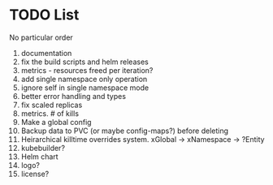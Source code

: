 # TODO List

No particular order

<ol>
<li>documentation</li>
<li>fix the build scripts and helm releases</li>
<li>metrics - resources freed per iteration?</li>
<li>add single namespace only operation</li>
<li>ignore self in single namespace mode</li>
<li>better error handling and types</li>
<li>fix scaled replicas</li>
<li>metrics. # of kills</li>
<li>Make a global config</li>
<li>Backup data to PVC (or maybe config-maps?) before deleting</li>
<li>Heirarchical killtime overrides system. xGlobal -> xNamespace -> ?Entity</li>
<li>kubebuilder?</li>
<li>Helm chart</li>
<li>logo?</li>
<li>license?</li>
</ol>
